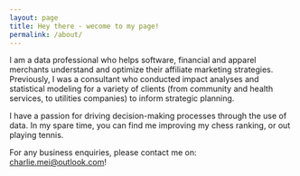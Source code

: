 ```yaml
---
layout: page
title: Hey there - wecome to my page!
permalink: /about/
---
```


I am a data professional who helps software, financial and apparel merchants understand and optimize their affiliate marketing strategies. Previously, I was a consultant who conducted impact analyses and statistical modeling for a variety of clients (from community and health services, to utilities companies) to inform strategic planning.

I have a passion for driving decision-making processes through the use of data. In my spare time, you can find me improving my chess ranking, or out playing tennis.

For any business enquiries, please contact me on: charlie.mei@outlook.com!
